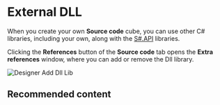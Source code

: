 # External DLL

When you create your own **Source code** cube, you can use other C\# libraries, including your own, along with the [S\#.API](StockSharpAbout.md) libraries.

Clicking the **References** button of the **Source code** tab opens the **Extra references** window, where you can add or remove the Dll library.

![Designer Add Dll Lib](~/images/Designer_Add_Dll_Lib.png)

## Recommended content
